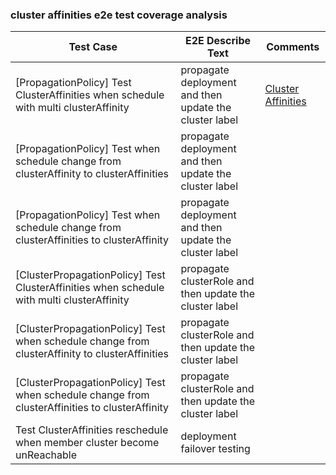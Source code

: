 ### cluster affinities e2e test coverage analysis

| Test Case                                                                                      | E2E Describe Text                                       | Comments                                                                                                                       |
|------------------------------------------------------------------------------------------------|---------------------------------------------------------|--------------------------------------------------------------------------------------------------------------------------------|
| [PropagationPolicy] Test ClusterAffinities when schedule with multi clusterAffinity            | propagate deployment and then update the cluster label  | [Cluster Affinities](https://karmada.io/docs/next/userguide/scheduling/resource-propagating/#multiple-cluster-affinity-groups) |
| [PropagationPolicy] Test when schedule change from clusterAffinity to clusterAffinities        | propagate deployment and then update the cluster label  |                                                                                                                                |
| [PropagationPolicy] Test when schedule change from clusterAffinities to clusterAffinity        | propagate deployment and then update the cluster label  |                                                                                                                                |
| [ClusterPropagationPolicy] Test ClusterAffinities when schedule with multi clusterAffinity     | propagate clusterRole and then update the cluster label |                                                                                                                                |
| [ClusterPropagationPolicy] Test when schedule change from clusterAffinity to clusterAffinities | propagate clusterRole and then update the cluster label |                                                                                                                                |
| [ClusterPropagationPolicy] Test when schedule change from clusterAffinities to clusterAffinity | propagate clusterRole and then update the cluster label |                                                                                                                                |
| Test ClusterAffinities reschedule when member cluster become unReachable                       | deployment failover testing                             |                                                                                                                                |
